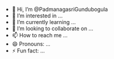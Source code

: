 - 👋 Hi, I’m @PadmanagasriGundubogula
- 👀 I’m interested in ...
- 🌱 I’m currently learning ...
- 💞️ I’m looking to collaborate on ...
- 📫 How to reach me ...
- 😄 Pronouns: ...
- ⚡ Fun fact: ...

<!---
PadmanagasriGundubogula/PadmanagasriGundubogula is a ✨ special ✨ repository because its `README.md` (this file) appears on your GitHub profile.
You can click the Preview link to take a look at your changes.
--->

